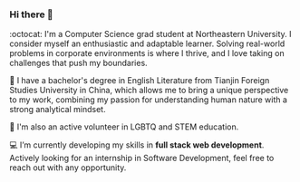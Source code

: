### Hi there 👋

<!--
**yuwei-wu-k/yuwei-wu-k** is a ✨ _special_ ✨ repository because its `README.md` (this file) appears on your GitHub profile.
-->

:octocat: I'm a Computer Science grad student at Northeastern University. I consider myself an enthusiastic and adaptable learner. Solving real-world problems in corporate environments is where I thrive, and I love taking on challenges that push my boundaries. 

:book: I have a bachelor's degree in English Literature from Tianjin Foreign Studies University in China, which allows me to bring a unique perspective to my work, combining my passion for understanding human nature with a strong analytical mindset.

:seedling: I'm also an active volunteer in LGBTQ and STEM education. 

:computer: I’m currently developing my skills in **full stack web development**. Actively looking for an internship in Software Development, feel free to reach out with any opportunity.
